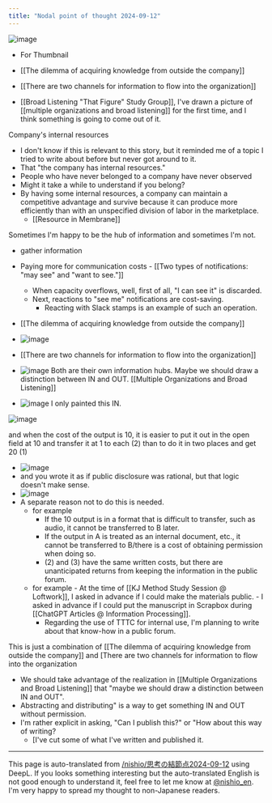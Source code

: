 ```yaml
---
title: "Nodal point of thought 2024-09-12"
---
```


![image](https://gyazo.com/2acd52fbda5317c1987458c3eb4c1bd9/thumb/1000)
- For Thumbnail


- [[The dilemma of acquiring knowledge from outside the company]]
- [[There are two channels for information to flow into the organization]]

- [[Broad Listening "That Figure" Study Group]], I've drawn a picture of [[multiple organizations and broad listening]] for the first time, and I think something is going to come out of it.

Company's internal resources
- I don't know if this is relevant to this story, but it reminded me of a topic I tried to write about before but never got around to it.
- That "the company has internal resources."
- People who have never belonged to a company have never observed
- Might it take a while to understand if you belong?
- By having some internal resources, a company can maintain a competitive advantage and survive because it can produce more efficiently than with an unspecified division of labor in the marketplace.
    - [[Resource in Membrane]]

Sometimes I'm happy to be the hub of information and sometimes I'm not.
- gather information
- Paying more for communication costs
        - [[Two types of notifications: "may see" and "want to see."]]
    - When capacity overflows, well, first of all, "I can see it" is discarded.
    - Next, reactions to "see me" notifications are cost-saving.
        - Reacting with Slack stamps is an example of such an operation.

- [[The dilemma of acquiring knowledge from outside the company]]
- ![image](https://gyazo.com/a9ce6073f1a3299b01b24b2f53f3cf97/thumb/1000)
- [[There are two channels for information to flow into the organization]]
- ![image](https://gyazo.com/ccea1a6e27f1b5b379b923b278f71267/thumb/1000)
Both are their own information hubs.
Maybe we should draw a distinction between IN and OUT.
[[Multiple Organizations and Broad Listening]]
- ![image](https://gyazo.com/d0f0ed76ec64ad2d23a0a88c1e06feeb/thumb/1000)
I only painted this IN.

![image](https://gyazo.com/9fb9ae39f78dcb6d97c5965d77e95040/thumb/1000)


and when the cost of the output is 10, it is easier to put it out in the open field at 10 and transfer it at 1 to each (2) than to do it in two places and get 20 (1)
- ![image](https://gyazo.com/2acd52fbda5317c1987458c3eb4c1bd9/thumb/1000)
- and you wrote it as if public disclosure was rational, but that logic doesn't make sense.
- ![image](https://gyazo.com/3099dd95e2e8912e16f57155f2ac69c0/thumb/1000)
- A separate reason not to do this is needed.
    - for example
        - If the 10 output is in a format that is difficult to transfer, such as audio, it cannot be transferred to B later.
        - If the output in A is treated as an internal document, etc., it cannot be transferred to B/there is a cost of obtaining permission when doing so.
        - (2) and (3) have the same written costs, but there are unanticipated returns from keeping the information in the public forum.
    - for example
            - At the time of [[KJ Method Study Session @ Loftwork]], I asked in advance if I could make the materials public.
            - I asked in advance if I could put the manuscript in Scrapbox during [[ChatGPT Articles @ Information Processing]].
        - Regarding the use of TTTC for internal use, I'm planning to write about that know-how in a public forum.

This is just a combination of [[The dilemma of acquiring knowledge from outside the company]] and [There are two channels for information to flow into the organization
- We should take advantage of the realization in [[Multiple Organizations and Broad Listening]] that "maybe we should draw a distinction between IN and OUT".
- Abstracting and distributing" is a way to get something IN and OUT without permission.
- I'm rather explicit in asking, "Can I publish this?" or "How about this way of writing?
    - [I've cut some of what I've written and published it.



---
This page is auto-translated from [/nishio/思考の結節点2024-09-12](https://scrapbox.io/nishio/思考の結節点2024-09-12) using DeepL. If you looks something interesting but the auto-translated English is not good enough to understand it, feel free to let me know at [@nishio_en](https://twitter.com/nishio_en). I'm very happy to spread my thought to non-Japanese readers.